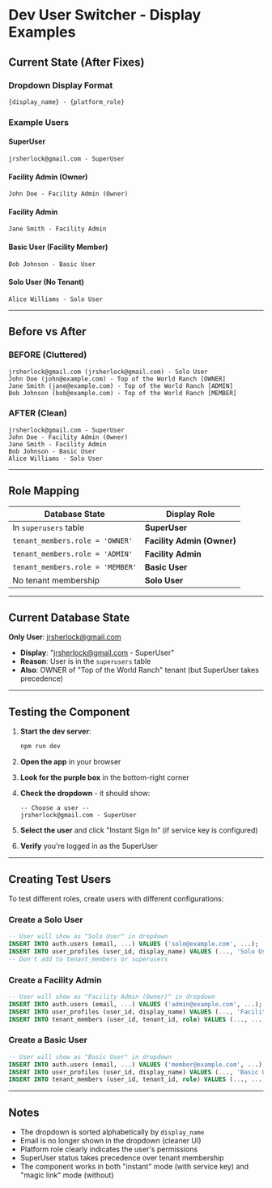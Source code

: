 # Dev User Switcher - Display Examples

## Current State (After Fixes)

### Dropdown Display Format
```
{display_name} - {platform_role}
```

### Example Users

#### SuperUser
```
jrsherlock@gmail.com - SuperUser
```

#### Facility Admin (Owner)
```
John Doe - Facility Admin (Owner)
```

#### Facility Admin
```
Jane Smith - Facility Admin
```

#### Basic User (Facility Member)
```
Bob Johnson - Basic User
```

#### Solo User (No Tenant)
```
Alice Williams - Solo User
```

---

## Before vs After

### BEFORE (Cluttered)
```
jrsherlock@gmail.com (jrsherlock@gmail.com) - Solo User
John Doe (john@example.com) - Top of the World Ranch [OWNER]
Jane Smith (jane@example.com) - Top of the World Ranch [ADMIN]
Bob Johnson (bob@example.com) - Top of the World Ranch [MEMBER]
```

### AFTER (Clean)
```
jrsherlock@gmail.com - SuperUser
John Doe - Facility Admin (Owner)
Jane Smith - Facility Admin
Bob Johnson - Basic User
Alice Williams - Solo User
```

---

## Role Mapping

| Database State | Display Role |
|----------------|--------------|
| In `superusers` table | **SuperUser** |
| `tenant_members.role = 'OWNER'` | **Facility Admin (Owner)** |
| `tenant_members.role = 'ADMIN'` | **Facility Admin** |
| `tenant_members.role = 'MEMBER'` | **Basic User** |
| No tenant membership | **Solo User** |

---

## Current Database State

**Only User**: jrsherlock@gmail.com
- **Display**: "jrsherlock@gmail.com - SuperUser"
- **Reason**: User is in the `superusers` table
- **Also**: OWNER of "Top of the World Ranch" tenant (but SuperUser takes precedence)

---

## Testing the Component

1. **Start the dev server**:
   ```bash
   npm run dev
   ```

2. **Open the app** in your browser

3. **Look for the purple box** in the bottom-right corner

4. **Check the dropdown** - it should show:
   ```
   -- Choose a user --
   jrsherlock@gmail.com - SuperUser
   ```

5. **Select the user** and click "Instant Sign In" (if service key is configured)

6. **Verify** you're logged in as the SuperUser

---

## Creating Test Users

To test different roles, create users with different configurations:

### Create a Solo User
```sql
-- User will show as "Solo User" in dropdown
INSERT INTO auth.users (email, ...) VALUES ('solo@example.com', ...);
INSERT INTO user_profiles (user_id, display_name) VALUES (..., 'Solo User');
-- Don't add to tenant_members or superusers
```

### Create a Facility Admin
```sql
-- User will show as "Facility Admin (Owner)" in dropdown
INSERT INTO auth.users (email, ...) VALUES ('admin@example.com', ...);
INSERT INTO user_profiles (user_id, display_name) VALUES (..., 'Facility Admin');
INSERT INTO tenant_members (user_id, tenant_id, role) VALUES (..., ..., 'OWNER');
```

### Create a Basic User
```sql
-- User will show as "Basic User" in dropdown
INSERT INTO auth.users (email, ...) VALUES ('member@example.com', ...);
INSERT INTO user_profiles (user_id, display_name) VALUES (..., 'Basic User');
INSERT INTO tenant_members (user_id, tenant_id, role) VALUES (..., ..., 'MEMBER');
```

---

## Notes

- The dropdown is sorted alphabetically by `display_name`
- Email is no longer shown in the dropdown (cleaner UI)
- Platform role clearly indicates the user's permissions
- SuperUser status takes precedence over tenant membership
- The component works in both "instant" mode (with service key) and "magic link" mode (without)

